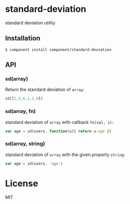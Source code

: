 
# standard-deviation

  standard deviation utility

## Installation

    $ component install component/standard-deviation

## API

### sd(array)

  Return the standard deviation of `array`:

```js
sd([1,5,6,1,2,0])
```

### sd(array, fn)

  standard deviation of `array` with callback `fn(val, i)`:

```js
var age = sd(users, function(u){ return u.age })
```

### sd(array, string)

  standard deviation of `array` with the given property `string`:

```js
var age = sd(users, 'age')
```

# License

  MIT
